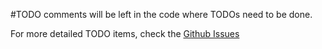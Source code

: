 #TODO comments will be left in the code where TODOs need to be done. 

For more detailed TODO items, check the [Github Issues](https://github.com/Xarlos89/Eos/issues)

